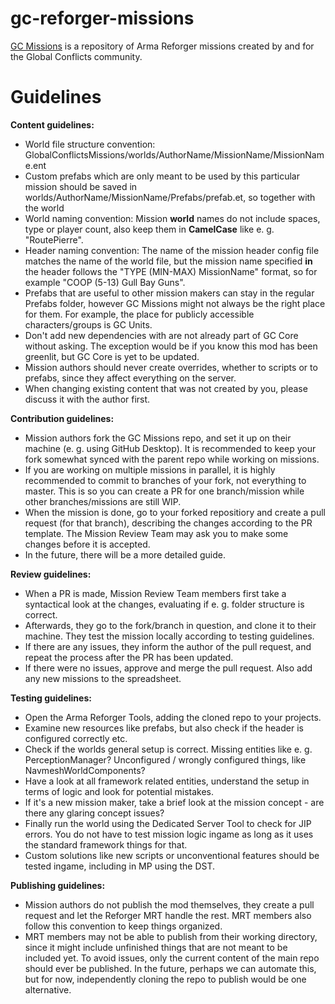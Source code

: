 # gc-reforger-missions
[GC Missions](https://reforger.armaplatform.com/workshop/62D55563549DA97A-GlobalConflictsMissions) is a repository of Arma Reforger missions created by and for the Global Conflicts community.

# Guidelines

**Content guidelines:**
- World file structure convention: GlobalConflictsMissions/worlds/AuthorName/MissionName/MissionName.ent
- Custom prefabs which are only meant to be used by this particular mission should be saved in worlds/AuthorName/MissionName/Prefabs/prefab.et, so together with the world
- World naming convention: Mission **world** names do not include spaces, type or player count, also keep them in **CamelCase** like e. g. "RoutePierre".
- Header naming convention: The name of the mission header config file matches the name of the world file, but the mission name specified **in** the header follows the "TYPE (MIN-MAX) MissionName" format, so for example "COOP (5-13) Gull Bay Guns".
- Prefabs that are useful to other mission makers can stay in the regular Prefabs folder, however GC Missions might not always be the right place for them. For example, the place for publicly accessible characters/groups is GC Units.
- Don't add new dependencies with are not already part of GC Core without asking. The exception would be if you know this mod has been greenlit, but GC Core is yet to be updated.
- Mission authors should never create overrides, whether to scripts or to prefabs, since they affect everything on the server.
- When changing existing content that was not created by you, please discuss it with the author first.

**Contribution guidelines:**
- Mission authors fork the GC Missions repo, and set it up on their machine (e. g. using GitHub Desktop). It is recommended to keep your fork somewhat synced with the parent repo while working on missions.
- If you are working on multiple missions in parallel, it is highly recommended to commit to branches of your fork, not everything to master. This is so you can create a PR for one branch/mission while other branches/missions are still WIP.
- When the mission is done, go to your forked repositiory and create a pull request (for that branch), describing the changes according to the PR template. The Mission Review Team may ask you to make some changes before it is accepted.
- In the future, there will be a more detailed guide.

**Review guidelines:**
- When a PR is made, Mission Review Team members first take a syntactical look at the changes, evaluating if e. g. folder structure is correct.
- Afterwards, they go to the fork/branch in question, and clone it to their machine. They test the mission locally according to testing guidelines.
- If there are any issues, they inform the author of the pull request, and repeat the process after the PR has been updated.
- If there were no issues, approve and merge the pull request. Also add any new missions to the spreadsheet.

**Testing guidelines:**
- Open the Arma Reforger Tools, adding the cloned repo to your projects.
- Examine new resources like prefabs, but also check if the header is configured correctly etc.
- Check if the worlds general setup is correct. Missing entities like e. g. PerceptionManager? Unconfigured / wrongly configured things, like NavmeshWorldComponents?
- Have a look at all framework related entities, understand the setup in terms of logic and look for potential mistakes.
- If it's a new mission maker, take a brief look at the mission concept - are there any glaring concept issues?
- Finally run the world using the Dedicated Server Tool to check for JIP errors. You do not have to test mission logic ingame as long as it uses the standard framework things for that.
- Custom solutions like new scripts or unconventional features should be tested ingame, including in MP using the DST.

**Publishing guidelines:**
- Mission authors do not publish the mod themselves, they create a pull request and let the Reforger MRT handle the rest. MRT members also follow this convention to keep things organized.
- MRT members may not be able to publish from their working directory, since it might include unfinished things that are not meant to be included yet. To avoid issues, only the current content of the main repo should ever be published. In the future, perhaps we can automate this, but for now, independently cloning the repo to publish would be one alternative.
